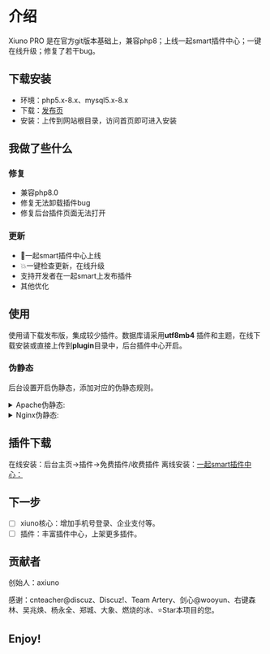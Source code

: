 # 介绍
Xiuno PRO 是在官方git版本基础上，兼容php8；上线一起smart插件中心；一键在线升级；修复了若干bug。

## 下载安装
- 环境：php5.x-8.x、mysql5.x-8.x
- 下载：[发布页](https://github.com/iqismart/xiuno-pro/releases)
- 安装：上传到网站根目录，访问首页即可进入安装


## 我做了些什么

### 修复 
- 兼容php8.0
- 修复无法卸载插件bug
- 修复后台插件页面无法打开

### 更新
- 💄一起smart插件中心上线
- 💥一键检查更新，在线升级
- 支持开发者在一起smart上发布插件
- 其他优化
 
## 使用
使用请下载发布版，集成较少插件。数据库请采用**utf8mb4**
插件和主题，在线下载安装或直接上传到**plugin**目录中，后台插件中心开启。

### 伪静态
后台设置开启伪静态，添加对应的伪静态规则。

<details>
<summary>Apache伪静态:</summary>

```
<IfModule mod_rewrite.c>
RewriteEngine on

# Apache 2.4
RewriteCond %{REQUEST_FILENAME} !-d 
RewriteCond %{REQUEST_FILENAME} !-f 
RewriteRule ^(.*?)([^/]*)$ $1index.php?$2 [QSA,PT,L]

# Apache other
#RewriteRule ^(.*?)([^/]*)\.htm(.*)$ $1/index.php?$2.htm$3 [L]
</IfModule>
```
</details>

<details>
<summary>Nginx伪静态:</summary>

```
location ~* \.(htm)$ {

    rewrite "^(.*)/(.+?).htm(.*?)$" $1/index.php?$2.htm$3 last;

}
```
</details>


## 插件下载

在线安装：后台主页->插件->免费插件/收费插件
离线安装：[一起smart插件中心：](https://www.iqismart.net/forum-4.htm)

## 下一步
- [ ] xiuno核心：增加手机号登录、企业支付等。 
- [ ] 插件：丰富插件中心，上架更多插件。 

## 贡献者
创始人：axiuno

感谢：cnteacher@discuz、Discuz!、Team Artery、剑心@wooyun、右键森林、吴兆焕、杨永全、郑城、大象、燃烧的冰、⭐Star本项目的您。

## Enjoy!
